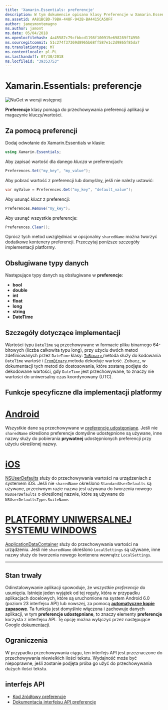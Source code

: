 ```yaml
---
title: 'Xamarin.Essentials: preferencje'
description: W tym dokumencie opisano klasy Preferencje w Xamarin.Essentials, co pozwoli zaoszczędzić Preferencje aplikacji w magazynie kluczy/wartości. Omówiono w nim sposób używania klasy i typy danych, które mogą być przechowywane.
ms.assetid: AA81BCBD-79BA-448F-942B-BA4415CA50FF
author: jamesmontemagno
ms.author: jamont
ms.date: 05/04/2018
ms.openlocfilehash: 4a45587c79cfbbcd1198f100915e698289f74950
ms.sourcegitcommit: 51c274f37369d8965b68ff587e1c2d9865f85da7
ms.translationtype: MT
ms.contentlocale: pl-PL
ms.lasthandoff: 07/30/2018
ms.locfileid: "39353753"
---
```

# <a name="xamarinessentials-preferences"></a>Xamarin.Essentials: preferencje

![NuGet w wersji wstępnej](~/media/shared/pre-release.png)

**Preferencje** klasy pomaga do przechowywania preferencji aplikacji w magazynie kluczy/wartości.

## <a name="using-preferences"></a>Za pomocą preferencji

Dodaj odwołanie do Xamarin.Essentials w klasie:

```csharp
using Xamarin.Essentials;
```

Aby zapisać wartość dla danego _klucza_ w preferencjach:

```csharp
Preferences.Set("my_key", "my_value");
```

Aby pobrać wartość z preferencji lub domyślny, jeśli nie należy ustawić:

```csharp
var myValue = Preferences.Get("my_key", "default_value");
```

Aby usunąć _klucz_ z preferencji:

```csharp
Preferences.Remove("my_key");
```

Aby usunąć wszystkie preferencje:

```csharp
Preferences.Clear();
```

Oprócz tych metod uwzględniać w opcjonalny `sharedName` można tworzyć dodatkowe kontenery preferencji. Przeczytaj poniższe szczegóły implementacji platformy.

## <a name="supported-data-types"></a>Obsługiwane typy danych

Następujące typy danych są obsługiwane w **preferencje**:

- **bool**
- **double**
- **int**
- **float**
- **long**
- **string**
- **DateTime**

## <a name="implementation-details"></a>Szczegóły dotyczące implementacji

Wartości typu `DateTime` są przechowywane w formacie pliku binarnego 64-bitowych (liczba całkowita typu long), przy użyciu dwóch metod zdefiniowanych przez `DateTime` klasy: [ `ToBinary` ](xref:System.DateTime.ToBinary) metoda służy do kodowania `DateTime` wartość i [ `FromBinary` ](xref:System.DateTime.FromBinary(System.Int64)) metoda dekoduje wartość. Zobacz, w dokumentacji tych metod do dostosowania, które zostaną podjęte do dekodowane wartości, gdy `DateTime` jest przechowywane, to znaczy nie wartości do uniwersalny czas koordynowany (UTC).

## <a name="platform-implementation-specifics"></a>Funkcje specyficzne dla implementacji platformy

# <a name="androidtabandroid"></a>[Android](#tab/android)

Wszystkie dane są przechowywane w [preferencje udostępniane](https://developer.android.com/training/data-storage/shared-preferences.html). Jeśli nie `sharedName` określono preferencje domyślne udostępnione są używane, inne nazwy służy do pobierania **prywatnej** udostępnionych preferencji przy użyciu określonej nazwy.

# <a name="iostabios"></a>[iOS](#tab/ios)

[NSUserDefaults](https://docs.microsoft.com/en-us/xamarin/ios/app-fundamentals/user-defaults) służy do przechowywania wartości na urządzeniach z systemem iOS. Jeśli nie `sharedName` określono `StandardUserDefaults` są używane, przeciwnym razie nazwa jest używana do tworzenia nowego `NSUserDefaults` o określonej nazwie, które są używane do `NSUserDefaultsType.SuiteName`.

# <a name="uwptabuwp"></a>[PLATFORMY UNIWERSALNEJ SYSTEMU WINDOWS](#tab/uwp)

[ApplicationDataContainer](https://docs.microsoft.com/en-us/uwp/api/windows.storage.applicationdatacontainer) służy do przechowywania wartości na urządzeniu. Jeśli nie `sharedName` określono `LocalSettings` są używane, inne nazwy służy do tworzenia nowego kontenera wewnątrz `LocalSettings`.

--------------

## <a name="persistence"></a>Stan trwały

Odinstalowywanie aplikacji spowoduje, że wszystkie _preferencje_ do usunięcia. Istnieje jeden wyjątek od tej reguły, która w przypadku aplikacjach docelowych, które są uruchomione na system Android 6.0 (poziom 23 interfejsu API) lub nowszej, za pomocą [ __automatyczne kopie zapasowe__](https://developer.android.com/guide/topics/data/autobackup). Ta funkcja jest domyślnie włączona i zachowuje danych aplikacji, w tym __preferencje udostępniane__, to znaczy elementy **preferencje** korzysta z interfejsu API. Tę opcję można wyłączyć przez następujące Google [dokumentacji](https://developer.android.com/guide/topics/data/autobackup).

## <a name="limitations"></a>Ograniczenia

W przypadku przechowywania ciągu, ten interfejs API jest przeznaczone do przechowywania niewielkich ilości tekstu.  Wydajność może być niepoprawne, jeśli zostanie podjęta próba go użyć do przechowywania dużych ilości tekstu.

## <a name="api"></a>interfejs API

- [Kod źródłowy preferencje](https://github.com/xamarin/Essentials/tree/master/Xamarin.Essentials/Preferences)
- [Dokumentacja interfejsu API preferencje](xref:Xamarin.Essentials.Preferences)
